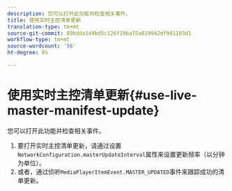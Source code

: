 ```yaml
---
description: 您可以打开此功能并检查相关事件。
title: 使用实时主控清单更新
translation-type: tm+mt
source-git-commit: 89bdda1d4bd5c126f19ba75a819942df901183d1
workflow-type: tm+mt
source-wordcount: '56'
ht-degree: 0%

---
```



# 使用实时主控清单更新{#use-live-master-manifest-update}

您可以打开此功能并检查相关事件。

1. 要打开实时主控清单更新，请通过设置`NetworkConfiguration.masterUpdateInterval`属性来设置更新频率（以分钟为单位）。
1. 或者，通过侦听`MediaPlayerItemEvent.MASTER_UPDATED`事件来跟踪成功的清单更新。

